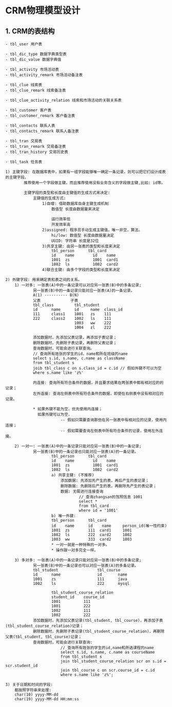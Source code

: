 # CRM物理模型设计

## 1. CRM的表结构

    - tbl_user 用户表

    - tbl_dic_type 数据字典类型表
    - tbl_dic_value 数据字典值

    - tbl_activity 市场活动表
    - tbl_activity_remark 市场活动备注表

    - tbl_clue 线索表
    - tbl_clue_remark 线索备注表

    - tbl_clue_activity_relation 线索和市场活动的关联关系表

    - tbl_customer 客户表
    - tbl_customer_remark 客户备注表

    - tbl_contacts 联系人表
    - tbl_contacts_remark 联系人备注表

    - tbl_tran 交易表
    - tbl_tran_remark 交易备注表
    - tbl_tran_history 交易历史表

    - tbl_task 任务表

    1) 主键字段: 在数据库表中，如果有一组字段能够唯一确定一条记录，则可以把它们设计成表的主键字段。
            推荐使用一个字段做主键，而且推荐使用没有业务含义的字段做主键,比如: id等。

            主键字段的类型和长度由主键值的生成方式来决定:
                主键值的生成方式:
                    1)自增: 借助数据库自身主键生成机制
                        数值型 长度由数据量来决定

                        运行效率低
                        开发效率高
                    2)assigned: 程序员手动生成主键值，唯一非空，算法。
                        hi/low: 数值型 长度由数据量决定
                        UUID: 字符串 长度是32位
                    3)共享主键: 由另一张表的类型和长度来决定
                        tbl_person      tbl_card
                        id    name        id    name
                        1001  zs          1001  card1
                        1002  ls          1002  card2
                    4)联合主键: 由多个字段的类型和长度来决定

    2) 外键字段: 用来确定表和表之间的关系。
        1) 一对多: 一张表(A)中的一条记录可以对应另一张表(B)中的多条记录;
                另一张表(B)中的一条记录只能对应一张表(A)的一条记录。
                A(1) ---------- B(N)
                父表             子表
                tbl_class         tbl_student
                id      name      id     name  class_id
                111     class1    1001   zs    111
                222     class2    1002   ls    111
                                  1003   ww    222
                                  1004   zl    222

                添加数据时，先添加父表记录，再添加子表记录；
                删除数据时，先删除子表记录，再删除父表记录；
                查询数据时，可能会进行关联查询。
                // 查询所有姓张的学生的id，name和所在班级的name
                select s.id, s.name, c.name as className
                from tbl_student s
                joib tbl_class c on s.class_id = c.id // 假如外键不可以为空
                where s.name like 'z%'

                内连接: 查询所有符合条件的数据，并且要求结果在两张表中都有相对应的的记录；
                左外连接: 查询左侧表中所有符合条件的数据，即使在右侧表中没有相对应的记录。

                * 如果外键不能为空，优先使用内连接；
                  如果外键可以为空，
                            -- 假如只需要查询那些在另一张表中有相对应的记录，使用内连接；
                            -- 假如需要查询左侧表中所有符合条件的记录，使用左外连接。
            
        2) 一对一: 一张表(A)中的一条记录只能对应另一张表(B)中的一条记录;
                另一张表(B)中的一条记录也只能对应一张表(A)的一条记录。
                        tbl_person      tbl_card
                        id    name        id    name
                        1001  zs          1001  card1
                        1002  ls          1002  card2
                        a) 共享主键: (不推荐)
                            添加数据: 先添加先产生的表，再后产生的表记录；
                            删除数据: 先删除后产生的表，再删除先产生的表记录；
                            数据: 无需进行连接查询
                                    // 查询zhangsan的驾照信息 1001
                                    select *
                                    from tbl_card
                                    where id = '1001'
                        b) 唯一外键:
                        tbl_person      tbl_card
                        id    name      id    name     person_id(唯一性约束)
                        1001  zs        111  card1     1001
                        1002  ls        222  card2     1002
                        1003  ww        333  card2     1003
                        * 一对一就是一种特殊的一对多。
                        * 操作跟一对多完全一样。

        3) 多对多: 一张表(A)中的一条记录只能对应另一张表(B)中的多条记录;
                另一张表(B)中的一条记录也可以对应一张表(A)的多条记录。
                tbl_student                 tbl_course
                id      name                id       name
                1001    zs                  111      java
                1002    ls                  222      mysql

                        tbl_student_course_relation
                        student_id    course_id
                        1001          111
                        1001          222
                        1002          111
                        1002          222
                添加数据时，先添加父表记录(tbl_student, tbl_course)，再添加子表(tbl_student_course_relation)记录；
                删除数据时，先删除子表记录(tbl_student_course_relation)，再删除父表(tbl_student, tbl_course)记录；
                查询数据时，可能会进行关联查询:
                            // 查询所有姓张的学生的id,name和所选课程的name
                            select s.id, s.name, c.name as courseName
                            from tbl_student s
                            join tbl_student_course_relation scr on s.id = scr.student_id
                            join tbl_course c on scr.course_id = c.id
                            where s.name like 'z%';

    3) 关于日期和时间的字段:
        都按照字符串来处理:
        char(10) yyyy-MM-dd
        char(19) yyyy-MM-dd HH:mm:ss
    
    



